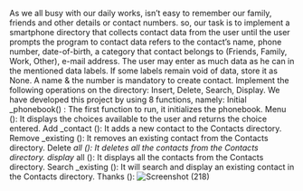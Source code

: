 As we all busy with our daily works, isn’t easy to remember our family, friends and other details or contact numbers. so, our task is to implement a smartphone directory that collects contact data from the user until the user prompts the program to contact data refers to the contact’s name, phone number, date-of-birth, a category that contact belongs to (Friends, Family, Work, Other), e-mail address. The user may enter as much data as he can in the mentioned data labels. If some labels remain void of data, store it as None. A name & the number is mandatory to create contact. Implement the following operations on the directory: Insert, Delete, Search, Display.
We have developed this project by using 8 functions, namely:
Initial _phonebook() : The first function to run, it initializes the phonebook.
Menu (): It displays the choices available to the user and returns the choice entered.
Add _contact (): It adds a new contact to the Contacts directory.
Remove _existing (): It removes an existing contact from the Contacts directory.
Delete _all (): It deletes all the contacts from the Contacts directory.
display_ all (): It displays all the contacts from the Contacts directory.
Search _existing (): It will search and display an existing contact in the Contacts directory.
Thanks ():
![Screenshot (218)](https://github.com/Madalacharitavya/ContactDirectory/assets/102969979/a4f17535-ac1e-4601-9999-d21c8c1c8ef3)
